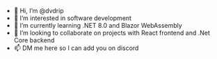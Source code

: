 - 👋 Hi, I’m @dvdrip
- 👀 I’m interested in software development
- 🌱 I’m currently learning .NET 8.0 and Blazor WebAssembly
- 💞️ I’m looking to collaborate on projects with React frontend and .Net Core backend
- 📫 DM me here so I can add you on discord

<!---
dvdrip/dvdrip is a ✨ special ✨ repository because its `README.md` (this file) appears on your GitHub profile.
You can click the Preview link to take a look at your changes.
--->
